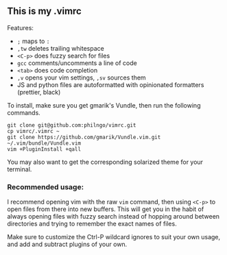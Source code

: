 This is my .vimrc
-----------------

Features:

- `;` maps to `:`
- `,tw` deletes trailing whitespace
- `<C-p>` does fuzzy search for files
- `gcc` comments/uncomments a line of code
- `<tab>` does code completion
- `,v` opens your vim settings, `,sv` sources them
- JS and python files are autoformatted with opinionated formatters (prettier, black)

To install, make sure you get gmarik's Vundle, then run the following commands.

    git clone git@github.com:philngo/vimrc.git
    cp vimrc/.vimrc ~
    git clone https://github.com/gmarik/Vundle.vim.git ~/.vim/bundle/Vundle.vim
    vim +PluginInstall +qall

You may also want to get the corresponding solarized theme for your terminal.

### Recommended usage:

I recommend opening vim with the raw `vim` command, then using `<C-p>` to open files
from there into new buffers. This will get you in the habit of always opening files
with fuzzy search instead of hopping around between directories and trying to remember
the exact names of files.

Make sure to customize the Ctrl-P wildcard ignores to suit your own usage, and add and
subtract plugins of your own.
